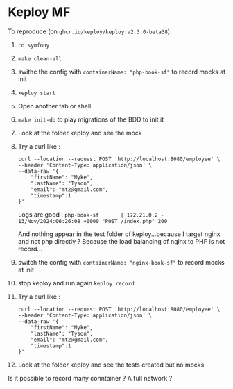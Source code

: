 # Keploy MF

To reproduce (on `ghcr.io/keploy/keploy:v2.3.0-beta38`):

1. `cd symfony`
2. `make clean-all`
3. swithc the config with `containerName: "php-book-sf"` to record mocks at init
4. `keploy start`
5. Open another tab or shell
6. `make init-db` to play migrations of the BDD to init it
7. Look at the folder keploy and see the mock
8. Try a curl like : 

    ```shell
    curl --location --request POST 'http://localhost:8080/employee' \
    --header 'Content-Type: application/json' \
    --data-raw '{
        "firstName": "Myke",
        "lastName": "Tyson",
        "email": "mt2@gmail.com",
        "timestamp":1
    }'
    ```
    Logs are good : `php-book-sf       | 172.21.0.2 -  13/Nov/2024:06:26:08 +0000 "POST /index.php" 200`

    And nothing appear in the test folder of keploy...because I target nginx and not php directly ? Because the load balancing of nginx to PHP is not record...

9. switch the config with `containerName: "nginx-book-sf"` to record mocks at init
10. stop keploy and run again `keploy record`
11. Try a curl like :

    ```shell
    curl --location --request POST 'http://localhost:8080/employee' \
    --header 'Content-Type: application/json' \
    --data-raw '{
        "firstName": "Myke",
        "lastName": "Tyson",
        "email": "mt2@gmail.com",
        "timestamp":1
    }'
    ```

12. Look at the folder keploy and see the tests created but no mocks


Is it possible to record many conntainer ? A full network ?